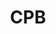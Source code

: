 ---
# This topic lives at
# https://digital.gov/topics/cbp

# Topic Title
title: "CPB"

# description — keep it short and clear
summary: ""

# Weight
weight: 1

# For more information on managing topics,
# see https://github.com/GSA/digitalgov.gov/wiki/topics
---